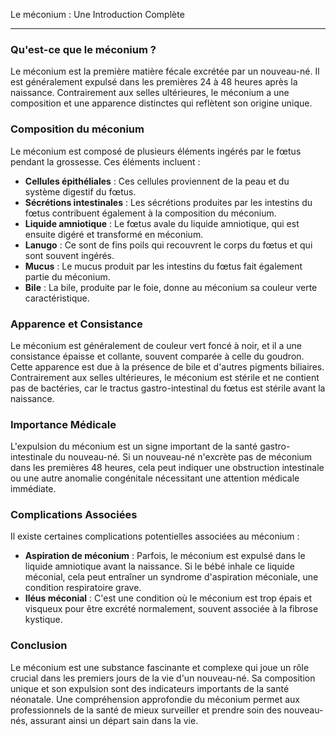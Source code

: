 Le méconium : Une Introduction Complète

---

### Qu'est-ce que le méconium ?

Le méconium est la première matière fécale excrétée par un nouveau-né. Il est généralement expulsé dans les premières 24 à 48 heures après la naissance. Contrairement aux selles ultérieures, le méconium a une composition et une apparence distinctes qui reflètent son origine unique.

### Composition du méconium

Le méconium est composé de plusieurs éléments ingérés par le fœtus pendant la grossesse. Ces éléments incluent :

- **Cellules épithéliales** : Ces cellules proviennent de la peau et du système digestif du fœtus.
- **Sécrétions intestinales** : Les sécrétions produites par les intestins du fœtus contribuent également à la composition du méconium.
- **Liquide amniotique** : Le fœtus avale du liquide amniotique, qui est ensuite digéré et transformé en méconium.
- **Lanugo** : Ce sont de fins poils qui recouvrent le corps du fœtus et qui sont souvent ingérés.
- **Mucus** : Le mucus produit par les intestins du fœtus fait également partie du méconium.
- **Bile** : La bile, produite par le foie, donne au méconium sa couleur verte caractéristique.

### Apparence et Consistance

Le méconium est généralement de couleur vert foncé à noir, et il a une consistance épaisse et collante, souvent comparée à celle du goudron. Cette apparence est due à la présence de bile et d'autres pigments biliaires. Contrairement aux selles ultérieures, le méconium est stérile et ne contient pas de bactéries, car le tractus gastro-intestinal du fœtus est stérile avant la naissance.

### Importance Médicale

L'expulsion du méconium est un signe important de la santé gastro-intestinale du nouveau-né. Si un nouveau-né n'excrète pas de méconium dans les premières 48 heures, cela peut indiquer une obstruction intestinale ou une autre anomalie congénitale nécessitant une attention médicale immédiate.

### Complications Associées

Il existe certaines complications potentielles associées au méconium :

- **Aspiration de méconium** : Parfois, le méconium est expulsé dans le liquide amniotique avant la naissance. Si le bébé inhale ce liquide méconial, cela peut entraîner un syndrome d'aspiration méconiale, une condition respiratoire grave.
- **Iléus méconial** : C'est une condition où le méconium est trop épais et visqueux pour être excrété normalement, souvent associée à la fibrose kystique.

### Conclusion

Le méconium est une substance fascinante et complexe qui joue un rôle crucial dans les premiers jours de la vie d'un nouveau-né. Sa composition unique et son expulsion sont des indicateurs importants de la santé néonatale. Une compréhension approfondie du méconium permet aux professionnels de la santé de mieux surveiller et prendre soin des nouveau-nés, assurant ainsi un départ sain dans la vie.
